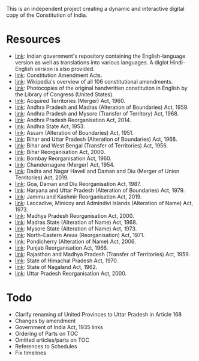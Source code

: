 This is an independent project creating a dynamic and interactive digital copy of the Constitution of India.

# Resources

* [link](https://legislative.gov.in/document-category/constitution-of-india/): Indian government's repository containing the English-language version as well as translations into various languages. A diglot Hindi-English version is also provided.
* [link](https://legislative.gov.in/document-category/amendment-acts/page/2/): Constitution Amendment Acts.
* [link](https://en.wikipedia.org/wiki/List_of_amendments_of_the_Constitution_of_India): Wikipedia's overview of all 106 constitutional amendments. 
* [link](https://www.loc.gov/resource/llscd.57026883/): Photocopies of the original handwritten constitution in English by the Library of Congress (United States).
* [link](https://www.indiacode.nic.in/bitstream/123456789/1498/3/A1960-64.pdf): Acquired Territories (Merger) Act, 1960.
* [link](https://www.indiacode.nic.in/bitstream/123456789/1409/1/195956.pdf): Andhra Pradesh and Madras (Alteration of Boundaries) Act, 1959.
* [link](https://www.indiacode.nic.in/bitstream/123456789/1603/2/A1968-36.pdf): Andhra Pradesh and Mysore (Transfer of Territory) Act, 1968.
* [link](https://www.indiacode.nic.in/bitstream/123456789/2123/1/A2014-6.pdf): Andhra Pradesh Reorganisation Act, 2014.
* [link](https://www.indiacode.nic.in/bitstream/123456789/2176/1/195330.pdf): Andhra State Act, 1953.
* [link](https://www.indiacode.nic.in/handle/123456789/1452?sam_handle=123456789/1362#:~:text=India%20Code%3A%20Assam%20(Alteration%20of%20Boundaries)%20Act%2C%201951&text=Long%20Title%3A,to%20the%20Government%20of%20Bhutan.): Assam (Alteration of Boundaries) Act, 1951.
* [link](https://www.indiacode.nic.in/bitstream/123456789/1501/1/196824.pdf): Bihar and Uttar Pradesh (Alteration of Boundaries) Act, 1968.
* [link](https://www.indiacode.nic.in/bitstream/123456789/1636/1/195640.pdf): Bihar and West Bengal (Transfer of Territories) Act, 1956.
* [link](https://www.indiacode.nic.in/bitstream/123456789/2001/1/200030.pdf): Bihar Reorganisation Act, 2000.
* [link](https://www.indiacode.nic.in/bitstream/123456789/1535/1/196011.pdf): Bombay Reorganisation Act, 1960.
* [link](https://www.indiacode.nic.in/repealedfileopen?rfilename=A1954-36.pdf): Chandernagore (Merger) Act, 1954.
* [link](https://www.indiacode.nic.in/bitstream/123456789/13079/1/a2019-44.pdf): Dadra and Nagar Haveli and Daman and Diu (Merger of Union Territories) Act, 2019.
* [link](https://prsindia.org/files/bills_acts/acts_states/goa/1987/1987GOA18.pdf): Goa, Daman and Diu Reorganisation Act, 1987.
* [link](https://www.indiacode.nic.in/bitstream/123456789/1751/1/197931.pdf): Haryana and Uttar Pradesh (Alteration of Boundaries) Act, 1979.
* [link](https://www.indiacode.nic.in/bitstream/123456789/15242/1/re-organisation_act,2019.pdf): Jammu and Kashmir Reorganisation Act, 2019.
* [link](https://www.indiacode.nic.in/repealedfileopen?rfilename=A1973-34.pdf): Laccadive, Minicoy and Admindivi Islands (Alteration of Name) Act, 1973.
* [link](https://www.indiacode.nic.in/bitstream/123456789/1992/3/a2000-28.pdf): Madhya Pradesh Reorganisation Act, 2000.
* [link](https://indiankanoon.org/doc/127846701/): Madras State (Alteration of Name) Act, 1968.
* [link](https://indiankanoon.org/doc/45260278/): Mysore State (Alteration of Name) Act, 1973.
* [link](https://www.indiacode.nic.in/bitstream/123456789/1534/1/197181.pdf): North-Eastern Areas (Reorganisation) Act, 1971.
* [link](https://www.indiacode.nic.in/bitstream/123456789/15932/1/the_pondicherry_%28alteration_of_name%29_act%2C_2006.pdf): Pondicherry (Alteration of Name) Act, 2006.
* [link](https://www.indiacode.nic.in/bitstream/123456789/1645/1/196631.pdf): Punjab Reorganisation Act, 1966.
* [link](https://www.indiacode.nic.in/bitstream/123456789/1374/3/a1959-47.pdf): Rajasthan and Madhya Pradesh (Transfer of Territories) Act, 1959.
* [link](https://www.indiacode.nic.in/bitstream/123456789/1464/1/197053.pdf): State of Himachal Pradesh Act, 1970.
* [link](https://www.indiacode.nic.in/bitstream/123456789/1384/1/196227.pdf): State of Nagaland Act, 1962.
* [link](https://www.indiacode.nic.in/bitstream/123456789/2000/1/200029.pdf): Uttar Pradesh Reorganisation Act, 2000.

# Todo

* Clarify renaming of United Provinces to Uttar Pradesh in Article 168
* Changes by amendment
* Government of India Act, 1935 links
* Ordering of Parts on TOC
* Omitted articles/parts on TOC
* References to Schedules
* Fix timelines